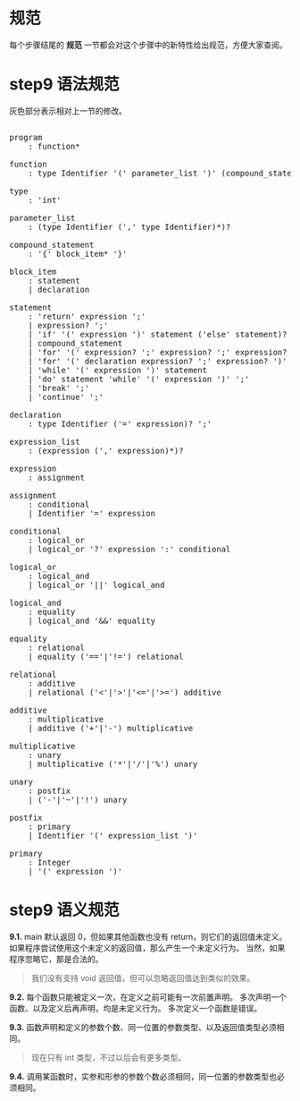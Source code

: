 # 规范
每个步骤结尾的 **规范** 一节都会对这个步骤中的新特性给出规范，方便大家查阅。

# step9 语法规范
灰色部分表示相对上一节的修改。
<pre id='vimCodeElement'>
<code></code>
<div class="changed"><span class="SpecRuleStart">program</span>
<span class="SpecRuleIndicator">    :</span> <span class="SpecRule">function</span><span class="SpecOperator">*</span>

<span class="SpecRuleStart">function</span>
<span class="SpecRuleIndicator">    :</span> <span class="SpecRule">type</span> <span class="SpecToken">Identifier</span> <span class="SpecToken">'('</span> <span class="SpecRule">parameter_list</span> <span class="SpecToken">')'</span> <span class="SpecOperator">(</span><span class="SpecRule">compound_statement</span> <span class="SpecOperator">|</span> <span class="SpecToken">';'</span><span class="SpecOperator">)</span>
</div>
<span class="SpecRuleStart">type</span>
<span class="SpecRuleIndicator">    :</span> <span class="SpecToken">'int'</span>

<div class="changed"><span class="SpecRuleStart">parameter_list</span>
<span class="SpecRuleIndicator">    :</span> <span class="SpecOperator">(</span><span class="SpecRule">type</span> <span class="SpecToken">Identifier</span> <span class="SpecOperator">(</span><span class="SpecToken">','</span> <span class="SpecRule">type</span> <span class="SpecToken">Identifier</span><span class="SpecOperator">)*)?</span>
</div>
<span class="SpecRuleStart">compound_statement</span>
<span class="SpecRuleIndicator">    :</span> <span class="SpecToken">'{'</span> <span class="SpecRule">block_item</span><span class="SpecOperator">*</span> <span class="SpecToken">'}'</span>

<span class="SpecRuleStart">block_item</span>
<span class="SpecRuleIndicator">    :</span> <span class="SpecRule">statement</span>
<span class="SpecRuleIndicator">    |</span> <span class="SpecRule">declaration</span>

<span class="SpecRuleStart">statement</span>
<span class="SpecRuleIndicator">    :</span> <span class="SpecToken">'return'</span> <span class="SpecRule">expression</span> <span class="SpecToken">';'</span>
<span class="SpecRuleIndicator">    |</span> <span class="SpecRule">expression</span><span class="SpecOperator">?</span> <span class="SpecToken">';'</span>
<span class="SpecRuleIndicator">    |</span> <span class="SpecToken">'if'</span> <span class="SpecToken">'('</span> <span class="SpecRule">expression</span> <span class="SpecToken">')'</span> <span class="SpecRule">statement</span> <span class="SpecOperator">(</span><span class="SpecToken">'else'</span> <span class="SpecRule">statement</span><span class="SpecOperator">)?</span>
<span class="SpecRuleIndicator">    |</span> <span class="SpecRule">compound_statement</span>
<span class="SpecRuleIndicator">    |</span> <span class="SpecToken">'for'</span> <span class="SpecToken">'('</span> <span class="SpecRule">expression</span><span class="SpecOperator">?</span> <span class="SpecToken">';'</span> <span class="SpecRule">expression</span><span class="SpecOperator">?</span> <span class="SpecToken">';'</span> <span class="SpecRule">expression</span><span class="SpecOperator">?</span> <span class="SpecToken">')'</span> <span class="SpecRule">statement</span>
<span class="SpecRuleIndicator">    |</span> <span class="SpecToken">'for'</span> <span class="SpecToken">'('</span> <span class="SpecRule">declaration</span> <span class="SpecRule">expression</span><span class="SpecOperator">?</span> <span class="SpecToken">';'</span> <span class="SpecRule">expression</span><span class="SpecOperator">?</span> <span class="SpecToken">')'</span> <span class="SpecRule">statement</span>
<span class="SpecRuleIndicator">    |</span> <span class="SpecToken">'while'</span> <span class="SpecToken">'('</span> <span class="SpecRule">expression</span> <span class="SpecToken">')'</span> <span class="SpecRule">statement</span>
<span class="SpecRuleIndicator">    |</span> <span class="SpecToken">'do'</span> <span class="SpecRule">statement</span> <span class="SpecToken">'while'</span> <span class="SpecToken">'('</span> <span class="SpecRule">expression</span> <span class="SpecToken">')'</span> <span class="SpecToken">';'</span>
<span class="SpecRuleIndicator">    |</span> <span class="SpecToken">'break'</span> <span class="SpecToken">';'</span>
<span class="SpecRuleIndicator">    |</span> <span class="SpecToken">'continue'</span> <span class="SpecToken">';'</span>

<span class="SpecRuleStart">declaration</span>
<span class="SpecRuleIndicator">    :</span> <span class="SpecRule">type</span> <span class="SpecToken">Identifier</span> <span class="SpecOperator">(</span><span class="SpecToken">'='</span> <span class="SpecRule">expression</span><span class="SpecOperator">)?</span> <span class="SpecToken">';'</span>

<div class="changed"><span class="SpecRuleStart">expression_list</span>
<span class="SpecRuleIndicator">    :</span> <span class="SpecOperator">(</span><span class="SpecRule">expression</span> <span class="SpecOperator">(</span><span class="SpecToken">','</span> <span class="SpecRule">expression</span><span class="SpecOperator">)*)?</span>
</div>
<span class="SpecRuleStart">expression</span>
<span class="SpecRuleIndicator">    :</span> <span class="SpecRule">assignment</span>

<span class="SpecRuleStart">assignment</span>
<span class="SpecRuleIndicator">    :</span> <span class="SpecRule">conditional</span>
<span class="SpecRuleIndicator">    |</span> <span class="SpecToken">Identifier</span> <span class="SpecToken">'='</span> <span class="SpecRule">expression</span>

<span class="SpecRuleStart">conditional</span>
<span class="SpecRuleIndicator">    :</span> <span class="SpecRule">logical_or</span>
<span class="SpecRuleIndicator">    |</span> <span class="SpecRule">logical_or</span> <span class="SpecToken">'?'</span> <span class="SpecRule">expression</span> <span class="SpecToken">':'</span> <span class="SpecRule">conditional</span>

<span class="SpecRuleStart">logical_or</span>
<span class="SpecRuleIndicator">    :</span> <span class="SpecRule">logical_and</span>
<span class="SpecRuleIndicator">    |</span> <span class="SpecRule">logical_or</span> <span class="SpecToken">'||'</span> <span class="SpecRule">logical_and</span>

<span class="SpecRuleStart">logical_and</span>
<span class="SpecRuleIndicator">    :</span> <span class="SpecRule">equality</span>
<span class="SpecRuleIndicator">    |</span> <span class="SpecRule">logical_and</span> <span class="SpecToken">'&amp;&amp;'</span> <span class="SpecRule">equality</span>

<span class="SpecRuleStart">equality</span>
<span class="SpecRuleIndicator">    :</span> <span class="SpecRule">relational</span>
<span class="SpecRuleIndicator">    |</span> <span class="SpecRule">equality</span> <span class="SpecOperator">(</span><span class="SpecToken">'=='</span><span class="SpecOperator">|</span><span class="SpecToken">'!='</span><span class="SpecOperator">)</span> <span class="SpecRule">relational</span>

<span class="SpecRuleStart">relational</span>
<span class="SpecRuleIndicator">    :</span> <span class="SpecRule">additive</span>
<span class="SpecRuleIndicator">    |</span> <span class="SpecRule">relational</span> <span class="SpecOperator">(</span><span class="SpecToken">'&lt;'</span><span class="SpecOperator">|</span><span class="SpecToken">'&gt;'</span><span class="SpecOperator">|</span><span class="SpecToken">'&lt;='</span><span class="SpecOperator">|</span><span class="SpecToken">'&gt;='</span><span class="SpecOperator">)</span> <span class="SpecRule">additive</span>

<span class="SpecRuleStart">additive</span>
<span class="SpecRuleIndicator">    :</span> <span class="SpecRule">multiplicative</span>
<span class="SpecRuleIndicator">    |</span> <span class="SpecRule">additive</span> <span class="SpecOperator">(</span><span class="SpecToken">'+'</span><span class="SpecOperator">|</span><span class="SpecToken">'-'</span><span class="SpecOperator">)</span> <span class="SpecRule">multiplicative</span>

<span class="SpecRuleStart">multiplicative</span>
<span class="SpecRuleIndicator">    :</span> <span class="SpecRule">unary</span>
<span class="SpecRuleIndicator">    |</span> <span class="SpecRule">multiplicative</span> <span class="SpecOperator">(</span><span class="SpecToken">'*'</span><span class="SpecOperator">|</span><span class="SpecToken">'/'</span><span class="SpecOperator">|</span><span class="SpecToken">'%'</span><span class="SpecOperator">)</span> <span class="SpecRule">unary</span>

<div class="changed"><span class="SpecRuleStart">unary</span>
<span class="SpecRuleIndicator">    :</span> <span class="SpecRule">postfix</span>
<span class="SpecRuleIndicator">    |</span> <span class="SpecOperator">(</span><span class="SpecToken">'-'</span><span class="SpecOperator">|</span><span class="SpecToken">'~'</span><span class="SpecOperator">|</span><span class="SpecToken">'!'</span><span class="SpecOperator">)</span> <span class="SpecRule">unary</span>

<span class="SpecRuleStart">postfix</span>
<span class="SpecRuleIndicator">    :</span> <span class="SpecRule">primary</span>
<span class="SpecRuleIndicator">    |</span> <span class="SpecToken">Identifier</span> <span class="SpecToken">'('</span> <span class="SpecRule">expression_list</span> <span class="SpecToken">')'</span>
</div>
<span class="SpecRuleStart">primary</span>
<span class="SpecRuleIndicator">    :</span> <span class="SpecToken">Integer</span>
<span class="SpecRuleIndicator">    |</span> <span class="SpecToken">'('</span> <span class="SpecRule">expression</span> <span class="SpecToken">')'</span>
</pre>

# step9 语义规范
**9.1.** main 默认返回 0，但如果其他函数也没有 return，则它们的返回值未定义。
    如果程序尝试使用这个未定义的返回值，那么产生一个未定义行为。
    当然，如果程序忽略它，那是合法的。
> 我们没有支持 void 返回值，但可以忽略返回值达到类似的效果。

**9.2.** 每个函数只能被定义一次，在定义之前可能有一次前置声明。
    多次声明一个函数、以及定义后再声明，均是未定义行为。
    多次定义一个函数是错误。

**9.3.** 函数声明和定义的参数个数、同一位置的参数类型、以及返回值类型必须相同。
> 现在只有 int 类型，不过以后会有更多类型。

**9.4.** 调用某函数时，实参和形参的参数个数必须相同，同一位置的参数类型也必须相同。
